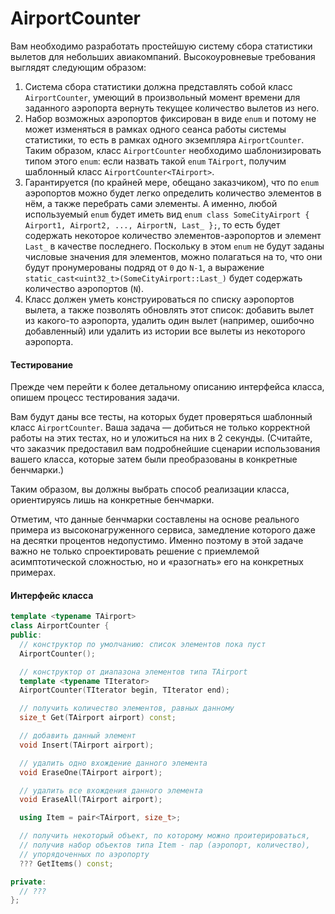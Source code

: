 # AirportCounter
Вам необходимо разработать простейшую систему сбора статистики вылетов для небольших авиакомпаний. Высокоуровневые требования выглядят следующим образом:
1. Система сбора статистики должна представлять собой класс `AirportCounter`, умеющий в произвольный момент времени для заданного аэропорта вернуть текущее количество вылетов из него.
2. Набор возможных аэропортов фиксирован в виде `enum` и потому не может изменяться в рамках одного сеанса работы системы статистики, то есть в рамках одного экземпляра `AirportCounter`. Таким образом, класс `AirportCounter` необходимо шаблонизировать типом этого `enum`: если назвать такой `enum` `TAirport`, получим шаблонный класс `AirportCounter<TAirport>`.
3. Гарантируется (по крайней мере, обещано заказчиком), что по `enum` аэропортов можно будет легко определить количество элементов в нём, а также перебрать сами элементы. А именно, любой используемый `enum` будет иметь вид `enum class SomeCityAirport { Airport1, Airport2, ..., AirportN, Last_ };`, то есть будет содержать некоторое количество элементов-аэропортов и элемент `Last_` в качестве последнего. Поскольку в этом `enum` не будут заданы числовые значения для элементов, можно полагаться на то, что они будут пронумерованы подряд от `0` до `N-1`, а выражение `static_cast<uint32_t>(SomeCityAirport::Last_)` будет содержать количество аэропортов (`N`).
4. Класс должен уметь конструироваться по списку аэропортов вылета, а также позволять обновлять этот список: добавить вылет из какого-то аэропорта, удалить один вылет (например, ошибочно добавленный) или удалить из истории все вылеты из некоторого аэропорта.

#### Тестирование
Прежде чем перейти к более детальному описанию интерфейса класса, опишем процесс тестирования задачи.

Вам будут даны все тесты, на которых будет проверяться шаблонный класс `AirportCounter`. Ваша задача — добиться не только корректной работы на этих тестах, но и уложиться на них в 2 секунды. (Считайте, что заказчик предоставил вам подробнейшие сценарии использования вашего класса, которые затем были преобразованы в конкретные бенчмарки.)

Таким образом, вы должны выбрать способ реализации класса, ориентируясь лишь на конкретные бенчмарки.

Отметим, что данные бенчмарки составлены на основе реального примера из высоконагруженного сервиса, замедление которого даже на десятки процентов недопустимо. Именно поэтому в этой задаче важно не только спроектировать решение с приемлемой асимптотической сложностью, но и «разогнать» его на конкретных примерах.

#### Интерфейс класса
```cpp
template <typename TAirport>
class AirportCounter {
public:
  // конструктор по умолчанию: список элементов пока пуст
  AirportCounter();

  // конструктор от диапазона элементов типа TAirport
  template <typename TIterator>
  AirportCounter(TIterator begin, TIterator end);

  // получить количество элементов, равных данному
  size_t Get(TAirport airport) const;

  // добавить данный элемент
  void Insert(TAirport airport);

  // удалить одно вхождение данного элемента
  void EraseOne(TAirport airport);

  // удалить все вхождения данного элемента
  void EraseAll(TAirport airport);

  using Item = pair<TAirport, size_t>;

  // получить некоторый объект, по которому можно проитерироваться,
  // получив набор объектов типа Item - пар (аэропорт, количество),
  // упорядоченных по аэропорту
  ??? GetItems() const;

private:
  // ???
};
```
